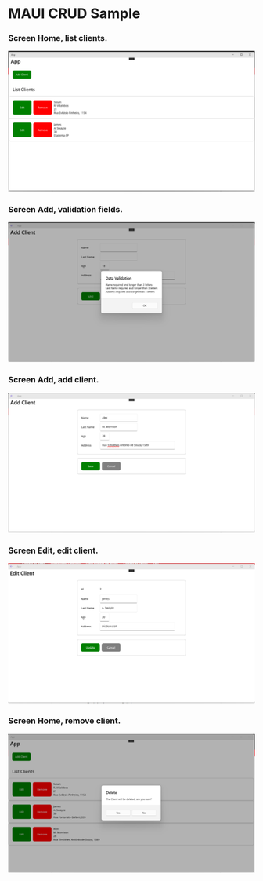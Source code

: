 # MAUI CRUD Sample

### Screen Home, list clients.

<img src="/Docs/Resources/screen_list.png">

### Screen Add, validation fields.

<img src="/Docs/Resources/screen_validation.png">

### Screen Add, add client.

<img src="/Docs/Resources/screen_add.png">

### Screen Edit, edit client.

<img src="/Docs/Resources/screen_edit.png">

### Screen Home, remove client.

<img src="/Docs/Resources/screen_remove.png">
